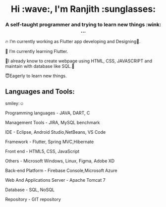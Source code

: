 
 <h1 align="center"><b>Hi :wave:, I'm Ranjith :sunglasses:</b></h1>
<h3 align="center">A self-taught programmer and trying to learn new things :wink: ...</h3>



:fire: I’m currently working as Flutter app developing and Designing:iphone:.

:seedling: I’m currently learning Flutter.

:deciduous_tree:I already know to create webpage using HTML, CSS, JAVASCRIPT and maintain with database like SQL.:blossom:

:innocent:Eagerly to learn new things.

## Languages and Tools:
smiley::relaxed:

Programming languages - JAVA, DART, C

Management Tools - JIRA, MySQL benchmark

IDE - Eclipse, Android Studio,NetBeans, VS Code

Framework - Flutter, Spring MVC,Hibernate

Front end - HTML5, CSS, JavaScript

Others - Microsoft Windows, Linux, Figma, Adobe XD

Back-end Platform - Firebase Console,Microsoft Azure

Web And Applications Server - Apache Tomcat 7

Database - SQL, NoSQL

Repository - GIT repository
